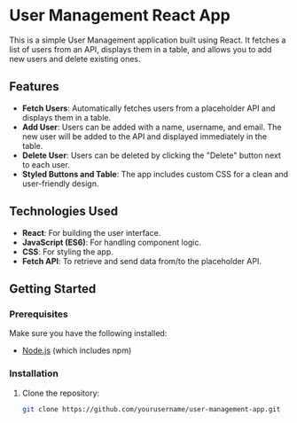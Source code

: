 # User Management React App

This is a simple User Management application built using React. It fetches a list of users from an API, displays them in a table, and allows you to add new users and delete existing ones.

## Features

- **Fetch Users**: Automatically fetches users from a placeholder API and displays them in a table.
- **Add User**: Users can be added with a name, username, and email. The new user will be added to the API and displayed immediately in the table.
- **Delete User**: Users can be deleted by clicking the "Delete" button next to each user.
- **Styled Buttons and Table**: The app includes custom CSS for a clean and user-friendly design.

## Technologies Used

- **React**: For building the user interface.
- **JavaScript (ES6)**: For handling component logic.
- **CSS**: For styling the app.
- **Fetch API**: To retrieve and send data from/to the placeholder API.

## Getting Started

### Prerequisites

Make sure you have the following installed:

- [Node.js](https://nodejs.org/) (which includes npm)

### Installation

1. Clone the repository:

   ```bash
   git clone https://github.com/yourusername/user-management-app.git
   ```
